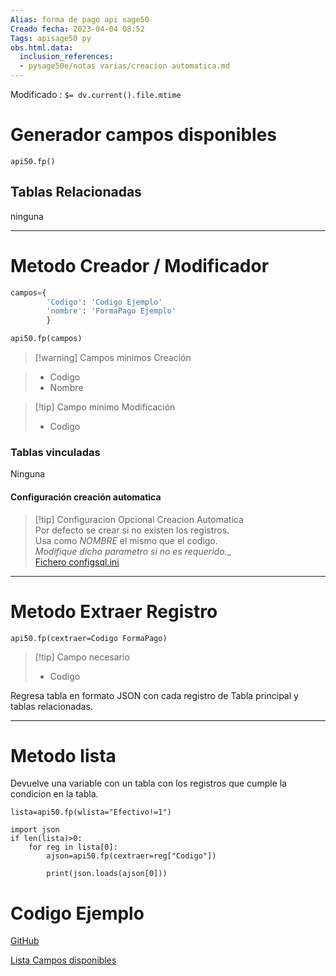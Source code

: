 ```yaml
---
Alias: forma de pago api sage50
Creado fecha: 2023-04-04 08:52
Tags: apisage50 py
obs.html.data:
  inclusion_references:
  - pysage50e/notas varias/creacion automatica.md
---
```

   
Modificado : `$= dv.current().file.mtime`   
   
# Generador campos disponibles   
   
```
api50.fp()
```
   
   
## Tablas Relacionadas   
   
ninguna   
   
   
------------------------   
# Metodo Creador / Modificador   
   
```python
campos={
	    'Codigo': 'Codigo Ejemplo'
		'nombre': 'FormaPago Ejemplo'
		}

api50.fp(campos)
```
   
   
>[!warning] Campos minimos Creación   
   
>  - Codigo    
>  - Nombre    
   
   
>[!tip] Campo minimo Modificación   
>  - Codigo   
   
   
   
### Tablas vinculadas   
   
Ninguna   
   
   
   

#### Configuración creación automatica   
   
>[!tip] Configuracion Opcional Creacion Automatica   
>Por defecto se crear si no existen los registros.   
>Usa como *NOMBRE* el mismo que el codigo.   
> _Modifique dicho parametro si no es requerido.__   
>[Fichero configsql.ini](/not_created.md)
   
   
   
   
------------------------   
# Metodo Extraer Registro   
```
api50.fp(cextraer=Codigo FormaPago)

```
   
   
>[!tip] Campo necesario    
>  - Codigo   
>     
   
Regresa tabla en formato JSON con cada registro de Tabla principal y  tablas relacionadas.   
   
   
------------------------   
# Metodo lista   
Devuelve  una variable con un tabla con los registros que cumple la condicion en la tabla.   
   
```
lista=api50.fp(wlista="Efectivo!=1")

import json
if len(lista)>0:  
	for reg in lista[0]:  
		ajson=api50.fp(cextraer=reg["Codigo"])  
		  
		print(json.loads(ajson[0]))

```
   
   
# Codigo Ejemplo   
   
[GitHub](https://github.com/wertyMSD/ejemplos_apiSAGE50/blob/master/vinculados-FormaPago.py)   
   
[Lista Campos disponibles ](https://github.com/wertyMSD/ejemplos_apiSAGE50/blob/master/fp.txt)
